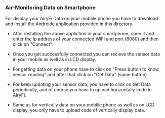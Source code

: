 ### Air-Monitoring Data on Smartphone

For display your AiryFi Data on your moblile phone you have to download and install the Androide application provided in this directory.

* After installing the above appliction in your smartphone, open it and enter the Ip address of your connected WiFi and port (8080) and then click on "Connect"
* Once you get successfully connected you can recieve the sensor data in your mobile as well as in LCD display.
* For getting data on your phone have to click on "Press button to know sensor reading" and after that click on "Get Data" (same button)
* For keep updating your sensor data, you have to click on Get Data periodically, and of course you have to upload horizontally code in AiryFi.

* Same as for vertically data on your moblile phone as well as on LCD display, you only have to upload code of vertically display data.



